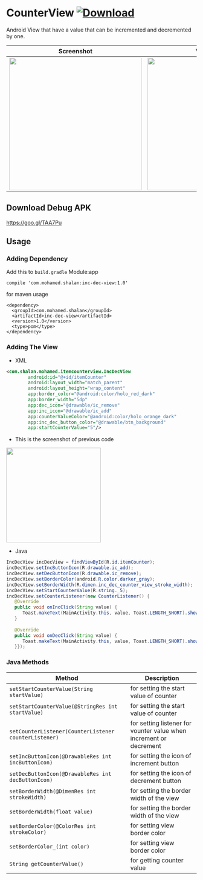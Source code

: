 # CounterView [ ![Download](https://api.bintray.com/packages/sh3lan93/Android/CounterView/images/download.svg) ](https://bintray.com/sh3lan93/Android/CounterView/_latestVersion)

Android View that have a value that can be incremented and decremented by one.

|Screenshot|Video Demo|
|---|---|
|<img src="https://github.com/sh3lan93/CounterView/blob/master/screen1.png" width="350">| <img src="https://github.com/sh3lan93/CounterView/blob/master/lib-gif.gif" width="350">|

## Download Debug APK 
https://goo.gl/TAA7Pu

## Usage
### Adding Dependency 
Add this to ``` build.gradle ``` Module:app

```
compile 'com.mohamed.shalan:inc-dec-view:1.0'
```

for maven usage 
```
<dependency>
  <groupId>com.mohamed.shalan</groupId>
  <artifactId>inc-dec-view</artifactId>
  <version>1.0</version>
  <type>pom</type>
</dependency>
```

### Adding The View
- XML

```xml
<com.shalan.mohamed.itemcounterview.IncDecView
        android:id="@+id/itemCounter"
        android:layout_width="match_parent"
        android:layout_height="wrap_content"
        app:border_color="@android:color/holo_red_dark"
        app:border_width="5dp"
        app:dec_icon="@drawable/ic_remove"
        app:inc_icon="@drawable/ic_add"
        app:counterValueColor="@android:color/holo_orange_dark"
        app:inc_dec_button_color="@drawable/btn_background"
        app:startCounterValue="5"/>
```
- This is the screenshot of previous code 
<img src="https://github.com/sh3lan93/CounterView/blob/master/device-2017-11-18-215610.png" width="250">

- Java
```java
IncDecView incDecView = findViewById(R.id.itemCounter);
incDecView.setIncButtonIcon(R.drawable.ic_add);
incDecView.setDecButtonIcon(R.drawable.ic_remove);
incDecView.setBorderColor(android.R.color.darker_gray);
incDecView.setBorderWidth(R.dimen.inc_dec_counter_view_stroke_width);
incDecView.setStartCounterValue(R.string._5);
incDecView.setCounterListener(new CounterListener() {
   @Override
   public void onIncClick(String value) {
      Toast.makeText(MainActivity.this, value, Toast.LENGTH_SHORT).show();
   }
   
   @Override
   public void onDecClick(String value) {
      Toast.makeText(MainActivity.this, value, Toast.LENGTH_SHORT).show();
   }});
```

### Java Methods
|Method|Description|
|---|---|
|```setStartCounterValue(String startValue)```| for setting the start value of counter |
|```setStartCounterValue(@StringRes int startValue)```| for setting the start value of counter|
|```setCounterListener(CounterListener counterListener)```| for setting listener for vounter value when increment or decrement|
|```setIncButtonIcon(@DrawableRes int incButtonIcon)```| for setting the icon of increment button|
|```setDecButtonIcon(@DrawableRes int decButtonIcon)```| for setting the icon of decrement button|
|```setBorderWidth(@DimenRes int strokeWidth)```| for setting the border width of the view|
|```setBorderWidth(float value)```| for setting the border width of the view|
|```setBorderColor(@ColorRes int strokeColor)```| for setting view border color|
|```setBorderColor_(int color)```| for setting view border color|
|```String getCounterValue()```| for getting counter value|


